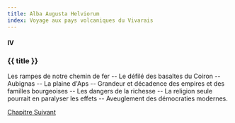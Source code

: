 ```yaml
---
title: Alba Augusta Helviorum
index: Voyage aux pays volcaniques du Vivarais
---
```


#### IV

### {{ title }}

<div id="tltr">

Les rampes de notre chemin de fer -- Le défilé des basaltes du Coiron --
Aubignas -- La plaine d'Aps -- Grandeur et décadence des empires et des familles
bourgeoises -- Les dangers de la richesse -- La religion seule pourrait en
paralyser les effets -- Aveuglement des démocraties modernes.

</div>

<div id="next">

[Chapitre Suivant](05.html)

</div>
